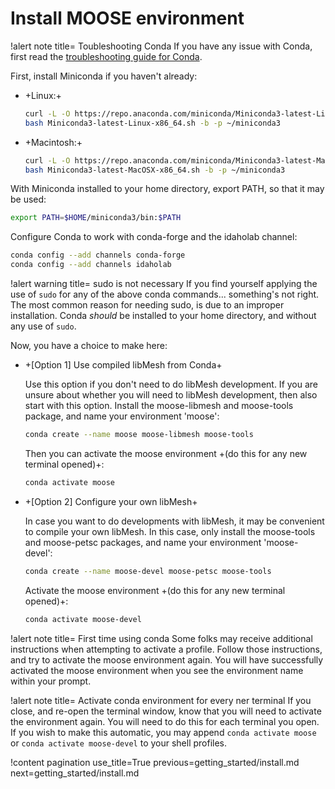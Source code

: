 # Install MOOSE environment

!alert note title= Toubleshooting Conda
If you have any issue with Conda, first read the [troubleshooting guide for Conda](https://mooseframework.inl.gov/help/troubleshooting.html#condaissues).

First, install Miniconda if you haven't already:

- +Linux:+

  ```bash
  curl -L -O https://repo.anaconda.com/miniconda/Miniconda3-latest-Linux-x86_64.sh
  bash Miniconda3-latest-Linux-x86_64.sh -b -p ~/miniconda3
  ```

- +Macintosh:+

  ```bash
  curl -L -O https://repo.anaconda.com/miniconda/Miniconda3-latest-MacOSX-x86_64.sh
  bash Miniconda3-latest-MacOSX-x86_64.sh -b -p ~/miniconda3
  ```

With Miniconda installed to your home directory, export PATH, so that it may be used:

```bash
export PATH=$HOME/miniconda3/bin:$PATH
```

Configure Conda to work with conda-forge and the idaholab channel:

```bash
conda config --add channels conda-forge
conda config --add channels idaholab
```

!alert warning title= sudo is not necessary
If you find yourself applying the use of `sudo` for any of the above conda commands... something's not right. The most common reason for needing sudo, is due to an improper installation. Conda *should* be installed to your home directory, and without any use of `sudo`.

Now, you have a choice to make here:

- +\[Option 1\] Use compiled libMesh from Conda+

  Use this option if you don't need to do libMesh development. If you are unsure about whether you will need to libMesh development, then also start with this option. Install the moose-libmesh and moose-tools package, and name your environment 'moose':

  ```bash
  conda create --name moose moose-libmesh moose-tools
  ```

  Then you can activate the moose environment +(do this for any new terminal opened)+:

  ```bash
  conda activate moose
  ```
- +\[Option 2\] Configure your own libMesh+

  In case you want to do developments with libMesh, it may be convenient to compile your own libMesh. In this case, only install the moose-tools and moose-petsc packages, and name your environment 'moose-devel':

  ```bash
  conda create --name moose-devel moose-petsc moose-tools
  ```

  Activate the moose environment +(do this for any new terminal opened)+:

  ```bash
  conda activate moose-devel
  ```

!alert note title= First time using conda
Some folks may receive additional instructions when attempting to activate a profile. Follow those instructions, and try to activate the moose environment again. You will have successfully activated the moose environment when you see the environment name within your prompt.

!alert note title= Activate conda environment for every ner terminal
If you close, and re-open the terminal window, know that you will need to activate the environment again. You will need to do this for each terminal you open. If you wish to make this automatic, you may append `conda activate moose` or `conda activate moose-devel` to your shell profiles.

!content pagination use_title=True
                    previous=getting_started/install.md
                    next=getting_started/install.md
